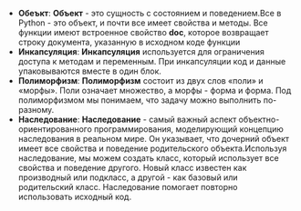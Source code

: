 * **Обеъкт**: __Объект__ - это сущность с состоянием и поведением.Все в Python - это объект, и почти все имеет свойства и методы. Все функции имеют встроенное свойство __doc__,
которое возвращает строку документа, указанную в исходном коде функции
* **Инкапсуляция**: __Инкапсуляция__ используется для ограничения доступа к методам и переменным. При инкапсуляции код и данные упаковываются вместе в один блок.
* **Полиморфизм**: __Полиморфизм__ состоит из двух слов «поли» и «морфы». Поли означает множество, а морфы - форма и форма. Под полиморфизмом мы понимаем, что задачу можно выполнить по-разному.
* **Наследование**: __Наследование__ - самый важный аспект объектно-ориентированного программирования, моделирующий концепцию наследования в реальном мире.
Он указывает, что дочерний объект имеет все свойства и поведение родительского объекта.Используя наследование, мы можем создать класс, который использует все свойства и поведение другого.
Новый класс известен как производный или подкласс, а другой - как базовый или родительский класс.
Наследование помогает повторно использовать исходный код.
